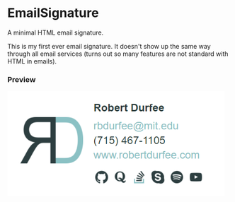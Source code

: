# EmailSignature
A minimal HTML email signature.

This is my first ever email signature. It doesn't show up the same way through all email services (turns out so many features are not standard with HTML in emails).

### Preview

![Email Signature](/Signature.png)
